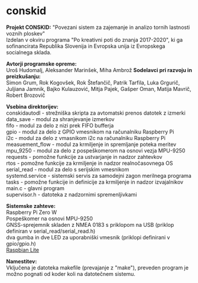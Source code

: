 # conskid

<b>Projekt CONSKID:</b>
	"Povezani sistem za zajemanje in analizo tornih lastnosti voznih ploskev"<br>
	Izdelan v okviru programa "Po kreativni poti do znanja 2017-2020", ki ga sofinancirata Republika Slovenija in Evropska unija iz Evropskega socialnega sklada.<br>

<b>Avtorji programske opreme:</b><br>
	Uroš Hudomalj, Aleksander Marinšek, Miha Ambrož
<b>Sodelavci pri razvoju in preizkušanju:</b><br>
	Simon Grum, Rok Kogovšek, Rok Štefančič, Patrik Tarfila, Luka Grgurič, Juljiana Jamnik, Bajko Kulauzović, Mitja Pajek, Gašper Oman, Matija Mavrič, Robert Brozovič<br>

<b>Vsebina direktorijev:</b><br>
	conskidautodl - strežniška skripta za avtomatski prenos datotek z izmerki<br>
	data_save - modul za shranjevanje izmerkov<br>
	fifo - modul za delo z nizi prek FIFO bufferja<br>
	gpio - modul za delo z GPIO vmesnikom na računalniku Raspberry Pi<br>
	i2c - modul za delo z vmasnikom i2c na računalniku Raspberry Pi<br>
	measuement_flow - modul za krmiljenje in spremljanje poteka meritev<br>
	mpu_9250 - modul za delo z pospeškomerom na osnovi vezja MPU-9250<br>
	requests - pomožne funkcije za ustvarjanje in nadzor zahtevkov<br>
	rtos -  pomožne funkcije za krmiljenje in nadzor realnočasovnega OS<br>
	serial_read - modul za delo s serijskim vmesnikom<br>
	systemd.service - sistemski servis za samodejni zagon merilnega programa<br>
	tasks - pomožne funkcije in definicije za krmiljenje in nadzor izvajalnikov<br>
	main.c - glavni program<br>
	supervisor.h - datoteka z nadzornimi spremenljivkami<br>

<b>Sistemske zahteve:</b><br>
	Raspberry Pi Zero W<br>
	Pospeškomer na osnovi MPU-9250<br>
	GNSS-sprejemnik skladen z NMEA 0183 s priklopom na USB (priklop definiran v serial_read/serial_read.h)<br>
	dva gumba in dve LED za uporabniški vmesnik (priklopi definirani v gpio/gpio.h)<br>
	<a href="https://www.raspberrypi.org/downloads/raspbian/">Raspbian Lite</a><br>
	
<b>Namestitev:</b><br>
	Vključena je datoteka makefile (prevajanje z "make"), preveden program je možno pognati od koder koli na datotečnem sistemu.<br>
